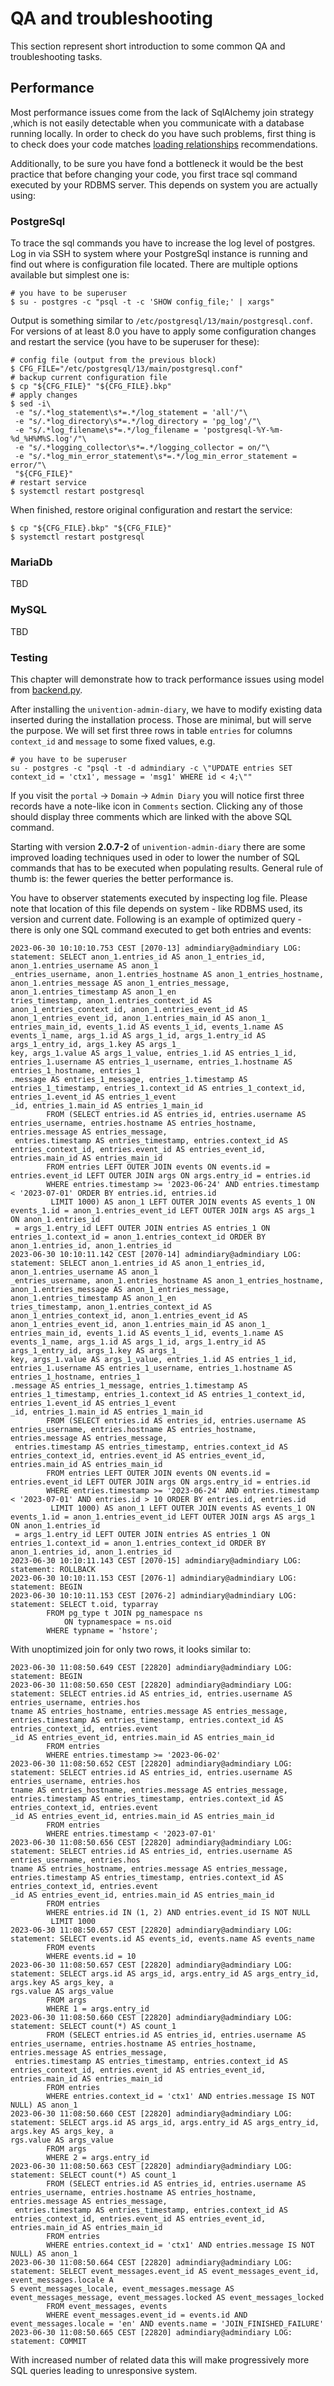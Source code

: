 [loading relationships]: https://docs.sqlalchemy.org/en/20/orm/queryguide/relationships.html

# QA and troubleshooting

This section represent short introduction to some common QA and
troubleshooting tasks.

## Performance

Most performance issues come from the lack of SqlAlchemy join strategy ,which
is not easily detectable when you communicate with a database running locally.
In order to check do you have such problems, first thing is to check does your
code matches [loading relationships] recommendations.

Additionally, to be sure you have fond a bottleneck it would be the best
practice that before changing your code, you first trace sql command executed
by your RDBMS server. This depends on system you are actually using:

### PostgreSql

To trace the sql commands you have to increase the log level of postgres. Log
in via SSH to system where your PostgreSql instance is running and find out
where is configuration file located. There are multiple options available but
simplest one is:

```console
# you have to be superuser
$ su - postgres -c "psql -t -c 'SHOW config_file;' | xargs"
```

Output is something similar to `/etc/postgresql/13/main/postgresql.conf`. For
versions of at least 8.0 you have to apply some configuration changes and
restart the service (you have to be superuser for these):

```shell
# config file (output from the previous block)
$ CFG_FILE="/etc/postgresql/13/main/postgresql.conf"
# backup current configuration file
$ cp "${CFG_FILE}" "${CFG_FILE}.bkp"
# apply changes
$ sed -i\
 -e "s/.*log_statement\s*=.*/log_statement = 'all'/"\
 -e "s/.*log_directory\s*=.*/log_directory = 'pg_log'/"\
 -e "s/.*log_filename\s*=.*/log_filename = 'postgresql-%Y-%m-%d_%H%M%S.log'/"\
 -e "s/.*logging_collector\s*=.*/logging_collector = on/"\
 -e "s/.*log_min_error_statement\s*=.*/log_min_error_statement = error/"\
 "${CFG_FILE}"
# restart service
$ systemctl restart postgresql
```

When finished, restore original configuration and restart the service:

```shell
$ cp "${CFG_FILE}.bkp" "${CFG_FILE}"
$ systemctl restart postgresql
```

### MariaDb

TBD

### MySQL

TBD

### Testing

This chapter will demonstrate how to track performance issues using model from
[backend.py](./python/admindiary/backend.py).

After installing the `univention-admin-diary`, we have to modify existing data
inserted during the installation process. Those are minimal, but will serve the
purpose. We will set first three rows in table `entries` for columns
`context_id` and `message` to some fixed values, e.g.

```console
# you have to be superuser
su - postgres -c "psql -t -d admindiary -c \"UPDATE entries SET context_id = 'ctx1', message = 'msg1' WHERE id < 4;\""
```

If you visit the `portal` -> `Domain` -> `Admin Diary` you will notice first
three records have a note-like icon in `Comments` section. Clicking any of
those should display three comments which are linked with the above SQL
command.

Starting with version **2.0.7-2** of `univention-admin-diary` there are some
improved loading techniques used in oder to lower the number of SQL commands
that has to be executed when populating results. General rule of thumb is: the
fewer queries the better performance is.

You have to observer statements executed by inspecting log file. Please note
that location of this file depends on system - like RDBMS used, its version and
current date. Following is an example of optimized query - there is only one
SQL command executed to get both entries and events:

```text
2023-06-30 10:10:10.753 CEST [2070-13] admindiary@admindiary LOG:  statement: SELECT anon_1.entries_id AS anon_1_entries_id, anon_1.entries_username AS anon_1
_entries_username, anon_1.entries_hostname AS anon_1_entries_hostname, anon_1.entries_message AS anon_1_entries_message, anon_1.entries_timestamp AS anon_1_en
tries_timestamp, anon_1.entries_context_id AS anon_1_entries_context_id, anon_1.entries_event_id AS anon_1_entries_event_id, anon_1.entries_main_id AS anon_1_
entries_main_id, events_1.id AS events_1_id, events_1.name AS events_1_name, args_1.id AS args_1_id, args_1.entry_id AS args_1_entry_id, args_1.key AS args_1_
key, args_1.value AS args_1_value, entries_1.id AS entries_1_id, entries_1.username AS entries_1_username, entries_1.hostname AS entries_1_hostname, entries_1
.message AS entries_1_message, entries_1.timestamp AS entries_1_timestamp, entries_1.context_id AS entries_1_context_id, entries_1.event_id AS entries_1_event
_id, entries_1.main_id AS entries_1_main_id
        FROM (SELECT entries.id AS entries_id, entries.username AS entries_username, entries.hostname AS entries_hostname, entries.message AS entries_message,
 entries.timestamp AS entries_timestamp, entries.context_id AS entries_context_id, entries.event_id AS entries_event_id, entries.main_id AS entries_main_id
        FROM entries LEFT OUTER JOIN events ON events.id = entries.event_id LEFT OUTER JOIN args ON args.entry_id = entries.id
        WHERE entries.timestamp >= '2023-06-24' AND entries.timestamp < '2023-07-01' ORDER BY entries.id, entries.id
         LIMIT 1000) AS anon_1 LEFT OUTER JOIN events AS events_1 ON events_1.id = anon_1.entries_event_id LEFT OUTER JOIN args AS args_1 ON anon_1.entries_id
 = args_1.entry_id LEFT OUTER JOIN entries AS entries_1 ON entries_1.context_id = anon_1.entries_context_id ORDER BY anon_1.entries_id, anon_1.entries_id
2023-06-30 10:10:11.142 CEST [2070-14] admindiary@admindiary LOG:  statement: SELECT anon_1.entries_id AS anon_1_entries_id, anon_1.entries_username AS anon_1
_entries_username, anon_1.entries_hostname AS anon_1_entries_hostname, anon_1.entries_message AS anon_1_entries_message, anon_1.entries_timestamp AS anon_1_en
tries_timestamp, anon_1.entries_context_id AS anon_1_entries_context_id, anon_1.entries_event_id AS anon_1_entries_event_id, anon_1.entries_main_id AS anon_1_
entries_main_id, events_1.id AS events_1_id, events_1.name AS events_1_name, args_1.id AS args_1_id, args_1.entry_id AS args_1_entry_id, args_1.key AS args_1_
key, args_1.value AS args_1_value, entries_1.id AS entries_1_id, entries_1.username AS entries_1_username, entries_1.hostname AS entries_1_hostname, entries_1
.message AS entries_1_message, entries_1.timestamp AS entries_1_timestamp, entries_1.context_id AS entries_1_context_id, entries_1.event_id AS entries_1_event
_id, entries_1.main_id AS entries_1_main_id
        FROM (SELECT entries.id AS entries_id, entries.username AS entries_username, entries.hostname AS entries_hostname, entries.message AS entries_message,
 entries.timestamp AS entries_timestamp, entries.context_id AS entries_context_id, entries.event_id AS entries_event_id, entries.main_id AS entries_main_id
        FROM entries LEFT OUTER JOIN events ON events.id = entries.event_id LEFT OUTER JOIN args ON args.entry_id = entries.id
        WHERE entries.timestamp >= '2023-06-24' AND entries.timestamp < '2023-07-01' AND entries.id > 10 ORDER BY entries.id, entries.id
         LIMIT 1000) AS anon_1 LEFT OUTER JOIN events AS events_1 ON events_1.id = anon_1.entries_event_id LEFT OUTER JOIN args AS args_1 ON anon_1.entries_id
 = args_1.entry_id LEFT OUTER JOIN entries AS entries_1 ON entries_1.context_id = anon_1.entries_context_id ORDER BY anon_1.entries_id, anon_1.entries_id
2023-06-30 10:10:11.143 CEST [2070-15] admindiary@admindiary LOG:  statement: ROLLBACK
2023-06-30 10:10:11.153 CEST [2076-1] admindiary@admindiary LOG:  statement: BEGIN
2023-06-30 10:10:11.153 CEST [2076-2] admindiary@admindiary LOG:  statement: SELECT t.oid, typarray
        FROM pg_type t JOIN pg_namespace ns
            ON typnamespace = ns.oid
        WHERE typname = 'hstore';
```

With unoptimized join for only two rows, it looks similar to:

```text
2023-06-30 11:08:50.649 CEST [22820] admindiary@admindiary LOG:  statement: BEGIN
2023-06-30 11:08:50.650 CEST [22820] admindiary@admindiary LOG:  statement: SELECT entries.id AS entries_id, entries.username AS entries_username, entries.hos
tname AS entries_hostname, entries.message AS entries_message, entries.timestamp AS entries_timestamp, entries.context_id AS entries_context_id, entries.event
_id AS entries_event_id, entries.main_id AS entries_main_id
        FROM entries
        WHERE entries.timestamp >= '2023-06-02'
2023-06-30 11:08:50.652 CEST [22820] admindiary@admindiary LOG:  statement: SELECT entries.id AS entries_id, entries.username AS entries_username, entries.hos
tname AS entries_hostname, entries.message AS entries_message, entries.timestamp AS entries_timestamp, entries.context_id AS entries_context_id, entries.event
_id AS entries_event_id, entries.main_id AS entries_main_id
        FROM entries
        WHERE entries.timestamp < '2023-07-01'
2023-06-30 11:08:50.656 CEST [22820] admindiary@admindiary LOG:  statement: SELECT entries.id AS entries_id, entries.username AS entries_username, entries.hos
tname AS entries_hostname, entries.message AS entries_message, entries.timestamp AS entries_timestamp, entries.context_id AS entries_context_id, entries.event
_id AS entries_event_id, entries.main_id AS entries_main_id
        FROM entries
        WHERE entries.id IN (1, 2) AND entries.event_id IS NOT NULL
         LIMIT 1000
2023-06-30 11:08:50.657 CEST [22820] admindiary@admindiary LOG:  statement: SELECT events.id AS events_id, events.name AS events_name
        FROM events
        WHERE events.id = 10
2023-06-30 11:08:50.657 CEST [22820] admindiary@admindiary LOG:  statement: SELECT args.id AS args_id, args.entry_id AS args_entry_id, args.key AS args_key, a
rgs.value AS args_value
        FROM args
        WHERE 1 = args.entry_id
2023-06-30 11:08:50.660 CEST [22820] admindiary@admindiary LOG:  statement: SELECT count(*) AS count_1
        FROM (SELECT entries.id AS entries_id, entries.username AS entries_username, entries.hostname AS entries_hostname, entries.message AS entries_message,
 entries.timestamp AS entries_timestamp, entries.context_id AS entries_context_id, entries.event_id AS entries_event_id, entries.main_id AS entries_main_id
        FROM entries
        WHERE entries.context_id = 'ctx1' AND entries.message IS NOT NULL) AS anon_1
2023-06-30 11:08:50.660 CEST [22820] admindiary@admindiary LOG:  statement: SELECT args.id AS args_id, args.entry_id AS args_entry_id, args.key AS args_key, a
rgs.value AS args_value
        FROM args
        WHERE 2 = args.entry_id
2023-06-30 11:08:50.663 CEST [22820] admindiary@admindiary LOG:  statement: SELECT count(*) AS count_1
        FROM (SELECT entries.id AS entries_id, entries.username AS entries_username, entries.hostname AS entries_hostname, entries.message AS entries_message,
 entries.timestamp AS entries_timestamp, entries.context_id AS entries_context_id, entries.event_id AS entries_event_id, entries.main_id AS entries_main_id
        FROM entries
        WHERE entries.context_id = 'ctx1' AND entries.message IS NOT NULL) AS anon_1
2023-06-30 11:08:50.664 CEST [22820] admindiary@admindiary LOG:  statement: SELECT event_messages.event_id AS event_messages_event_id, event_messages.locale A
S event_messages_locale, event_messages.message AS event_messages_message, event_messages.locked AS event_messages_locked
        FROM event_messages, events
        WHERE event_messages.event_id = events.id AND event_messages.locale = 'en' AND events.name = 'JOIN_FINISHED_FAILURE'
2023-06-30 11:08:50.665 CEST [22820] admindiary@admindiary LOG:  statement: COMMIT
```

With increased number of related data this will make progressively more SQL
queries leading to unresponsive system.